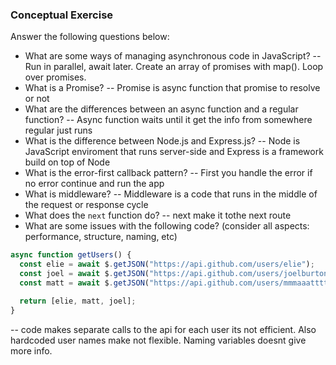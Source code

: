 ### Conceptual Exercise

Answer the following questions below:

- What are some ways of managing asynchronous code in JavaScript?
  -- Run in parallel, await later. Create an array of promises with map(). Loop over promises.
- What is a Promise?
  -- Promise is async function that promise to resolve or not
- What are the differences between an async function and a regular function?
  -- Async function waits until it get the info from somewhere regular just runs
- What is the difference between Node.js and Express.js?
  -- Node is JavaScript enviroment that runs server-side and Express is a framework build on top of Node
- What is the error-first callback pattern?
  -- First you handle the error if no error continue and run the app
- What is middleware?
  -- Middleware is a code that runs in the middle of the request or response cycle
- What does the `next` function do?
  -- next make it tothe next route
- What are some issues with the following code? (consider all aspects: performance, structure, naming, etc)

```js
async function getUsers() {
  const elie = await $.getJSON("https://api.github.com/users/elie");
  const joel = await $.getJSON("https://api.github.com/users/joelburton");
  const matt = await $.getJSON("https://api.github.com/users/mmmaaatttttt");

  return [elie, matt, joel];
}
```

-- code makes separate calls to the api for each user its not efficient. Also hardcoded user names make not flexible. Naming variables doesnt give more info.
